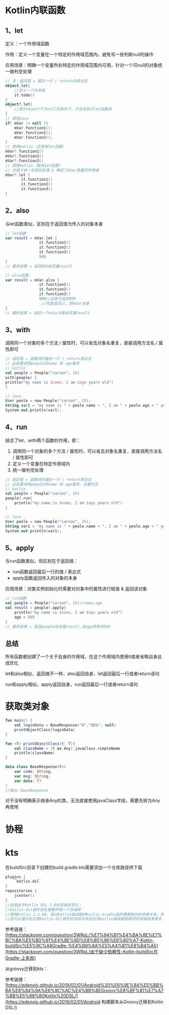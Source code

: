 # Kotlin内联函数

## 1、let

定义：一个作用域函数

作用：定义一个变量在一个特定的作用域范围内，避免写一些判断null的操作

应用场景：明确一个变量所处特定的作用域范围内可用，针对一个可null的对象统一做判空处理

```kotlin
// 注：返回值 = 最后一行 / return的表达式
object.let{
    //定义一个作用域
    it.todo()
}
object?.let{
    //表示object不为null的条件下，才会去执行let函数体
}
// 使用Java
if( mVar != null ){
    mVar.function1();
    mVar.function2();
    mVar.function3();
}
// 使用kotlin（无使用let函数）
mVar?.function1()
mVar?.function2()
mVar?.function3()
// 使用kotlin（使用let函数）
// 方便了统一判空的处理 & 确定了mVar变量的作用域
mVar?.let {
       it.function1()
       it.function2()
       it.function3()
}
```



## 2、also

与let函数类似，区别在于返回值为传入的对象本身

```kotlin
// let函数
var result = mVar.let {
               it.function1()
               it.function2()
               it.function3()
               999
}
// 最终结果 = 返回999给变量result

// also函数
var result = mVar.also {
               it.function1()
               it.function2()
               it.function3()
               999//这里不返回999
    			//而是返回it，即mVar本身
}
// 最终结果 = 返回一个mVar对象给变量result
```



## 3、with

调用同一个对象的多个方法 / 属性时，可以省去对象名重复，直接调用方法名 / 属性即可

```kotlin
// 返回值 = 函数块的最后一行 / return表达式
// 此处要调用people的name 和 age属性
// kotlin
val people = People("carson", 25)
with(people) {
println("my name is $name, I am $age years old")
}

// Java
User peole = new People("carson", 25);
String var1 = "my name is " + peole.name + ", I am " + peole.age + " years old";
System.out.println(var1);
```



## 4、run

结合了let、with两个函数的作用，即：

1. 调用同一个对象的多个方法 / 属性时，可以省去对象名重复，直接调用方法名 / 属性即可
2. 定义一个变量在特定作用域内
3. 统一做判空处理

```kotlin
// 返回值 = 函数块的最后一行 / return表达式
// 此处要调用people的name 和 age属性，且要判空
// kotlin
val people = People("carson", 25)
people?.run{
    println("my name is $name, I am $age years old")
}

// Java
User peole = new People("carson", 25);
String var1 = "my name is " + peole.name + ", I am " + peole.age + " years old";
System.out.println(var1);
```



## 5、apply

与run函数类似，但区别在于返回值：

- run函数返回最后一行的值 / 表达式
- apply函数返回传入的对象的本身

应用场景：对象实例初始化时需要对对象中的属性进行赋值 & 返回该对象

```kotlin
// run函数
val people = People("carson", 25)//name,age
val result = people?.apply{
    println("my name is $name, I am $age years old")
    age = 999
}
// 最终结果 = 返回people给变量result,且age修改为999
```

## 总结

所有函数都创建了一个关于自身的作用域，在这个作用域内使用it或者省略自身达成优化

let和also相似，返回值不一样，also返回自身，let返回最后一行或者return语句

run和apply相似，apply返回自身，run返回最后一行或者return语句



# 获取类对象

```kotlin
fun main() {
    val loginData = BaseResponse("0","成功", null)
    printObjectClass(loginData)
}

fun <T> printObjectClass(t: T){
    val className = (t as Any).javaClass.simpleName
    println(className)
}

data class BaseResponse<T>(
    var code: String,
    var msg: String,
    var data: T?
)
//输出：BaseResponse
```

对于没有明确表示继承Any的类，无法直接使用javaClass字段，需要先转为Any再使用



# 协程



# kts

在buildSrc目录下创建的build.gradle.kts需要添加一个仓库路径供下载

```groovy
plugins {
    `kotlin-dsl`
}
repositories {
    jcenter()
}
//这是由于Kotlin DSL 1.0的突破性变化：
//kotlin-dsl插件现在需要声明一个存储库
//使用Kotlin 1.2.60，驱动kotlin编译器的Kotlin Gradle插件需要额外的依赖关系，而Gradle Kotlin DSL脚本本身并不需要这些依赖关系，并且不会嵌入到Gradle中。
//这可以通过在应用kotlin-dsl插件的项目中添加包含Kotlin编译器依赖项的存储库来修复： repositories { jcenter() }
```

参考链接：[https://stackoom.com/question/3WRpL/%E7%94%B1%E4%BA%8E%E7%BC%BA%E5%B0%91%E4%BE%9D%E8%B5%96%E6%80%A7-Kotlin-buildSrc%E5%9C%A8Gradle-%E4%B8%8A%E5%A4%B1%E8%B4%A5](https://stackoom.com/question/3WRpL/由于缺少依赖性-Kotlin-buildSrc在Gradle-上失败)

从groovy迁移到kts：

参考链接：[https://edenxio.github.io/2019/02/01/Android%20%E6%9E%84%E5%BB%BA%E8%84%9A%E6%9C%AC%E4%BB%8EGroovy%E8%BF%81%E7%A7%BB%E5%88%B0Kotlin%20DSL/](https://edenxio.github.io/2019/02/01/Android 构建脚本从Groovy迁移到Kotlin DSL/)
